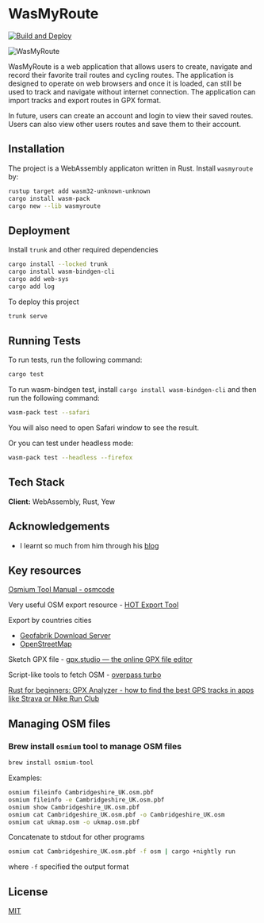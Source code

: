 # WasMyRoute

[![Build and Deploy](https://github.com/anguschiu1/wasmyroute/actions/workflows/ci.yml/badge.svg)]()

![WasMyRoute](https://repository-images.githubusercontent.com/722200954/c6cc64a5-a7e4-44e4-ae67-0e078044c653)

WasMyRoute is a web application that allows users to create, navigate and record their favorite trail routes and cycling routes. The application is designed to operate on web browsers and once it is loaded, can still be used to track and navigate without internet connection. The application can import tracks and export routes in GPX format.

In future, users can create an account and login to view their saved routes. Users can also view other users routes and save them to their account.

## Installation

The project is a WebAssembly applicaton written in Rust. Install `wasmyroute` by:

```bash
rustup target add wasm32-unknown-unknown
cargo install wasm-pack
cargo new --lib wasmyroute
```

## Deployment

Install `trunk` and other required dependencies

```bash
cargo install --locked trunk
cargo install wasm-bindgen-cli
cargo add web-sys
cargo add log
```

To deploy this project

```bash
trunk serve
```

## Running Tests

To run tests, run the following command:

```bash
cargo test
```

To run wasm-bindgen test, install `cargo install wasm-bindgen-cli` and then run the following command:

```bash
wasm-pack test --safari
```

You will also need to open Safari window to see the result.

Or you can test under headless mode:

```bash
wasm-pack test --headless --firefox
```

## Tech Stack

**Client:** WebAssembly, Rust, Yew

## Acknowledgements

- I learnt so much from him through his [blog](https://blogg.bekk.no/building-an-openstreetmap-app-in-rust-part-i-2adf72c75229)

## Key resources

[Osmium Tool Manual - osmcode](https://osmcode.org/osmium-tool/manual.html)

Very useful OSM export resource - [HOT Export Tool](https://export.hotosm.org/en/v3/exports/new/describe)

Export by countries cities

- [Geofabrik Download Server](http://download.geofabrik.de/europe/great-britain.html)
- [OpenStreetMap](https://www.openstreetmap.org/)

Sketch GPX file - [gpx.studio — the online GPX file editor](https://gpx.studio/)

Script-like tools to fetch OSM - [overpass turbo](https://overpass-turbo.eu/#)

[Rust for beginners: GPX Analyzer - how to find the best GPS tracks in apps like Strava or Nike Run Club](https://nixsanctuary.com/rust-for-beginners-gpx-analyzer-how-to-find-the-best-gps-tracks-in-apps-like-strava-or-nike-run-club/)

## Managing OSM files

### Brew install `osmium` tool to manage OSM files

```bash
brew install osmium-tool
```

Examples:

```bash
osmium fileinfo Cambridgeshire_UK.osm.pbf
osmium fileinfo -e Cambridgeshire_UK.osm.pbf
osmium show Cambridgeshire_UK.osm.pbf
osmium cat Cambridgeshire_UK.osm.pbf -o Cambridgeshire_UK.osm
osmium cat ukmap.osm -o ukmap.osm.pbf
```

Concatenate to stdout for other programs

```bash
osmium cat Cambridgeshire_UK.osm.pbf -f osm | cargo +nightly run
```

where `-f` specified the output format

## License

[MIT](https://choosealicense.com/licenses/mit/)
